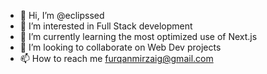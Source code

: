- 👋 Hi, I’m @eclipssed
- 👀 I’m interested in Full Stack development
- 🌱 I’m currently learning the most optimized use of Next.js
- 💞️ I’m looking to collaborate on Web Dev projects
- 📫 How to reach me furqanmirzaig@gmail.com

<!---
eclipssed/eclipssed is a ✨ special ✨ repository because its `README.md` (this file) appears on your GitHub profile.
You can click the Preview link to take a look at your changes.
--->
